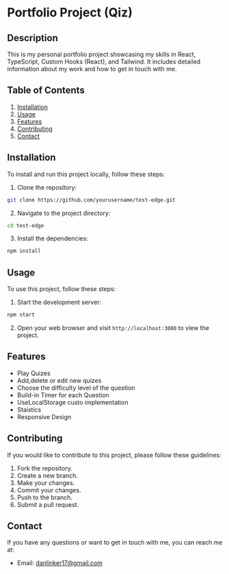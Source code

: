# Portfolio Project (Qiz)

## Description
This is my personal portfolio project showcasing my skills in React, TypeScript, Custom Hooks (React), and Tailwind. It includes detailed information about my work and how to get in touch with me.

## Table of Contents
1. [Installation](#installation)
2. [Usage](#usage)
3. [Features](#features)
4. [Contributing](#contributing)
5. [Contact](#contact)

## Installation
To install and run this project locally, follow these steps:

1. Clone the repository:
  ```sh
  git clone https://github.com/yourusername/test-edge.git
  ```

2. Navigate to the project directory:
  ```sh
  cd test-edge
  ```

3. Install the dependencies:
  ```sh
  npm install
  ```

## Usage
To use this project, follow these steps:

1. Start the development server:
  ```sh
  npm start
  ```

2. Open your web browser and visit `http://localhost:3000` to view the project.

## Features
- Play Quizes
- Add,delete or edit new quizes
- Choose the difficulty level of the question
- Build-in Timer for each Question
- UseLocalStorage custo implementation
- Staistics
- Responsive Design

## Contributing
If you would like to contribute to this project, please follow these guidelines:

1. Fork the repository.
2. Create a new branch.
3. Make your changes.
4. Commit your changes.
5. Push to the branch.
6. Submit a pull request.

## Contact
If you have any questions or want to get in touch with me, you can reach me at:
- Email: danlinker17@gmail.com

